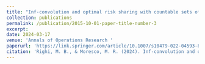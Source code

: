 ```yaml
---
title: "Inf-convolution and optimal risk sharing with countable sets of risk measures"
collection: publications
permalink: /publication/2015-10-01-paper-title-number-3
excerpt: 
date: 2024-03-17
venue: 'Annals of Operations Research '
paperurl: 'https://link.springer.com/article/10.1007/s10479-022-04593-8'
citation: 'Righi, M. B., & Moresco, M. R. (2024). Inf-convolution and optimal risk sharing with countable sets of risk measures. Annals of Operations Research, 1-32.'
---
```

